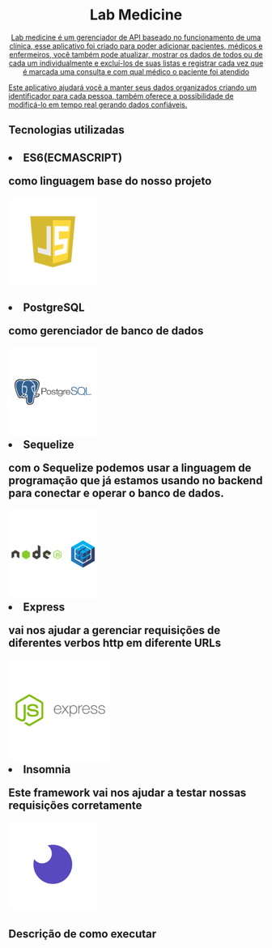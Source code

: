 <h1 align="center"> Lab Medicine </h1>
<p align="center">
<a href="#Sobre o App" >Lab medicine é um gerenciador de API baseado no funcionamento de uma clínica, esse aplicativo foi criado para poder adicionar pacientes, médicos e enfermeiros, você também pode atualizar, mostrar os dados de todos ou de cada um individualmente e excluí-los de suas listas e registrar cada vez que é marcada uma consulta e com qual médico o paciente foi atendido</a>

<a href="#Objetivo">Este aplicativo ajudará você a manter seus dados organizados criando um identificador para cada pessoa, também oferece
a possibilidade de modificá-lo em tempo real gerando dados confiáveis.
</a>

</p>

<h2> Tecnologias utilizadas<h2/>


<li>ES6(ECMASCRIPT)</li>
<p>como linguagem base do nosso projeto</p>
<img src="./src/img/js.png">
<br><br>

<li>PostgreSQL</li>
<p>como gerenciador de banco de dados</p>
<img  src="./src/img/post.png">
<br>


<li>Sequelize</li>
<p>com o Sequelize podemos usar a linguagem de programação que já estamos usando no backend para conectar e operar o banco de dados.</p>
<img src="./src/img/seq.png"> 
<br>

<li>Express</li>
<p>vai nos ajudar a gerenciar requisições de diferentes verbos http em diferente URLs</p>
<img src="./src/img/express.png">
<br>

<li>Insomnia</li>
<p>Este framework vai nos ajudar a testar nossas requisições corretamente</p>
<img src="./src/img/inso.png">
<br>



<h2>Descrição de como executar</h2>


